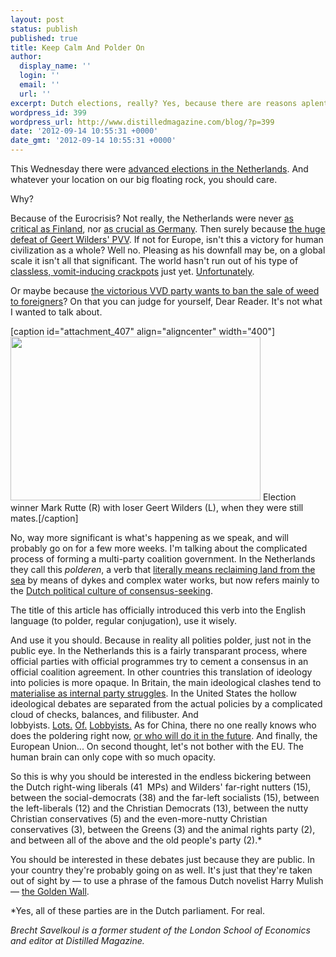 ```yaml
---
layout: post
status: publish
published: true
title: Keep Calm And Polder On
author:
  display_name: ''
  login: ''
  email: ''
  url: ''
excerpt: Dutch elections, really? Yes, because there are reasons aplenty to care.
wordpress_id: 399
wordpress_url: http://www.distilledmagazine.com/blog/?p=399
date: '2012-09-14 10:55:31 +0000'
date_gmt: '2012-09-14 10:55:31 +0000'
---
```

<p>This Wednesday there were <a href="http://distilledmagazine.com/wp-content/uploads/2012/09/centrist-coalition-looks-likely-after-dutch-election">advanced elections in the Netherlands</a>. And whatever your location on our big floating rock, you should care.</p>
<p>Why?</p>
<p>Because of the Eurocrisis? Not really, the Netherlands were never <a href="http://distilledmagazine.com/wp-content/uploads/2012/09/21560879">as critical as Finland</a>, nor <a href="http://distilledmagazine.com/wp-content/uploads/2012/09/21562981">as crucial as Germany</a>. Then surely because <a href="http://distilledmagazine.com/wp-content/uploads/2012/09/dutch-election-radicals-idINL5E8KDB2020120913" target="_blank">the huge defeat of Geert Wilders' PVV</a>. If not for Europe, isn't this a victory for human civilization as a whole? Well no. Pleasing as his downfall may be, on a global scale it isn't all that significant. The world hasn't run out of his type of <a href="http://distilledmagazine.com/wp-content/uploads/2012/09/all" target="_blank">classless, vomit-inducing crackpots</a> just yet. <a href="http://www.distilledmagazine.com/blog/?p=392" target="_blank">Unfortunately</a>.</p>
<p>Or maybe because <a href="http://distilledmagazine.com/wp-content/uploads/2012/09/dutch-elections-battle-stoner-vote" target="_blank">the victorious VVD party wants to ban the sale of weed to foreigners</a>? On that you can judge for yourself, Dear Reader. It's not what I wanted to talk about.</p>
<p>[caption id="attachment_407" align="aligncenter" width="400"]<a href="http://distilledmagazine.com/wp-content/uploads/2012/09/jonko-geert-en-rutte1.jpg"><img class="size-full wp-image-407 " title="geert wilders mark rutte meme" alt="" src="http://distilledmagazine.com/wp-content/uploads/2012/09/jonko-geert-en-rutte1.jpg" width="400" height="262" /></a> Election winner Mark Rutte (R) with loser Geert Wilders (L), when they were still mates.[/caption]</p>
<p><!--more--></p>
<p>No, way more significant is what's happening as we speak, and will probably go on for a few more weeks. I'm talking about the complicated process of forming a multi-party coalition government. In the Netherlands they call this <em>polderen</em>, a verb that <a href="http://distilledmagazine.com/wp-content/uploads/2012/09/Polder#Polders_and_the_Netherlands">literally means reclaiming land from the sea</a> by means of dykes and complex water works, but now refers mainly to the <a href="http://distilledmagazine.com/wp-content/uploads/2012/09/Polder_Model">Dutch political culture of consensus-seeking</a>.</p>
<p>The title of this article has officially introduced this verb into the English language (to polder, regular conjugation), use it wisely.</p>
<p>And use it you should. Because in reality all polities polder, just not in the public eye. In the Netherlands this is a fairly transparant process, where official parties with official programmes try to cement a consensus in an official coalition agreement. In other countries this translation of ideology into policies is more opaque. In Britain, the main ideological clashes tend to <a href="http://distilledmagazine.com/wp-content/uploads/2012/09/nadine-dorries-kill-david-cameron_n_1873473.html">materialise as internal party struggles</a>. In the United States the hollow ideological debates are separated from the actual policies by a complicated cloud of checks, balances, and filibuster. And lobbyists. <a href="http://distilledmagazine.com/wp-content/uploads/2012/09/watch?v=EMMppBhOLXA" target="_blank">Lots.</a> <a href="http://distilledmagazine.com/wp-content/uploads/2012/09/watch?v=9LCUEKvapxk" target="_blank">Of.</a> <a href="http://distilledmagazine.com/wp-content/uploads/2012/09/watch?v=wQUloIsrEEE" target="_blank">Lobbyists.</a> As for China, there no one really knows who does the poldering right now, <a href="http://www.nytimes.com/2012/09/11/world/asia/xi-jinping-chinas-presumptive-new-leader-mysteriously-absent.html" target="_blank">or who will do it in the future</a>. And finally, the European Union... On second thought, let's not bother with the EU. The human brain can only cope with so much opacity.</p>
<p>So this is why you should be interested in the endless bickering between the Dutch right-wing liberals (41  MPs) and Wilders' far-right nutters (15), between the social-democrats (38) and the far-left socialists (15), between the left-liberals (12) and the Christian Democrats (13), between the nutty Christian conservatives (5) and the even-more-nutty Christian conservatives (3), between the Greens (3) and the animal rights party (2), and between all of the above and the old people's party (2).*</p>
<p>You should be interested in these debates just because they are public. In your country they're probably going on as well. It's just that they're taken out of sight by — to use a phrase of the famous Dutch novelist Harry Mulish — <a href="http://distilledmagazine.com/wp-content/uploads/2012/09/the-golden-wall" target="_blank">the Golden Wall</a>.</p>
<p>*Yes, all of these parties are in the Dutch parliament. For real.</p>
<p><em>Brecht Savelkoul is a former student of the London School of Economics and editor at Distilled Magazine.</em></p>
<p>&nbsp;</p>
